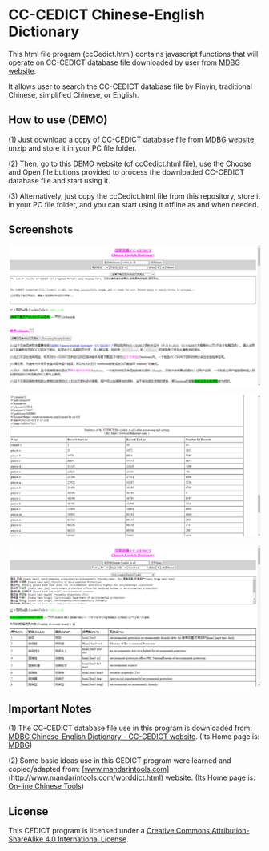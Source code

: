 # CC-CEDICT Chinese-English Dictionary

This html file program (ccCedict.html) contains javascript functions that will operate on CC-CEDICT database file downloaded by user from [MDBG website](https://www.mdbg.net/chinese/dictionary?page=cc-cedict).

It allows user to search the CC-CEDICT database file by Pinyin, traditional Chinese, simplified Chinese, or English.


## How to use (DEMO)

(1) Just download a copy of CC-CEDICT database file from [MDBG website](https://www.mdbg.net/chinese/dictionary?page=cc-cedict), unzip and store it in your PC file folder.

(2) Then, go to this [DEMO website](https://www.selftalkzone.com/demoGitHub/ccCedict.html) (of ccCedict.html file), use the Choose and Open file buttons provided to process the downloaded CC-CEDICT database file and start using it.

(3) Alternatively, just copy the ccCedict.html file from this repository, store it in your PC file folder, and you can start using it offline as and when needed.


## Screenshots

![Screenshot showing successful loading of cedict_ts.u8 file](screenShot-1.png)

![Screenshot showing Statistics of the cedict_ts.u8 file after processing and sorting](screenShot-2.png)

![Screenshot showing searching results of cedict_ts.u8 file](screenShot-3.png)


## Important Notes

(1) The CC-CEDICT database file use in this program is downloaded from: [MDBG Chinese-English Dictionary - CC-CEDICT website](https://www.mdbg.net/chinese/dictionary?page=cc-cedict). (Its Home page is: [MDBG](https://www.mdbg.net/))

(2) Some basic ideas use in this CEDICT program were learned and copied/adapted from: [www.mandarintools.com](http://www.mandarintools.com/worddict.html) website. (Its Home page is: [On-line Chinese Tools](https://www.mandarintools.com/))


## License

This CEDICT program is licensed under a [Creative Commons Attribution-ShareAlike 4.0 International License](https://creativecommons.org/licenses/by-sa/4.0/).